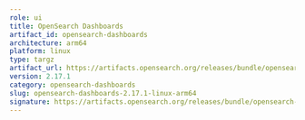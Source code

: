 ```yaml
---
role: ui
title: OpenSearch Dashboards
artifact_id: opensearch-dashboards
architecture: arm64
platform: linux
type: targz
artifact_url: https://artifacts.opensearch.org/releases/bundle/opensearch-dashboards/2.17.1/opensearch-dashboards-2.17.1-linux-arm64.tar.gz
version: 2.17.1
category: opensearch-dashboards
slug: opensearch-dashboards-2.17.1-linux-arm64
signature: https://artifacts.opensearch.org/releases/bundle/opensearch-dashboards/2.17.1/opensearch-dashboards-2.17.1-linux-arm64.tar.gz.sig
---
```


